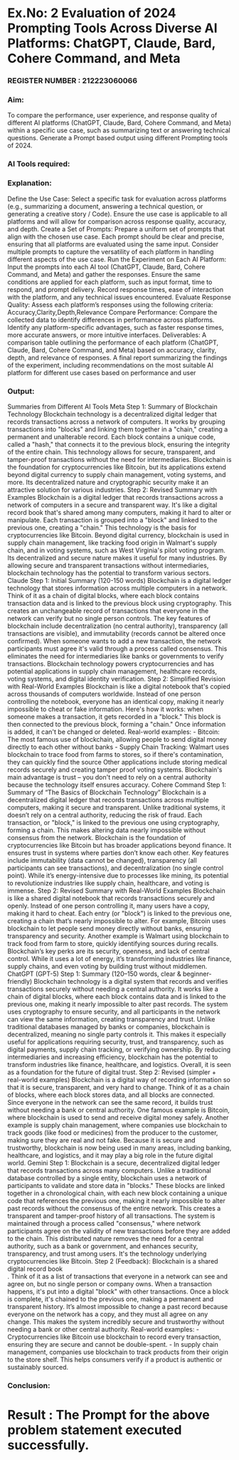 
# Ex.No: 2 	Evaluation of 2024 Prompting Tools Across Diverse AI Platforms: ChatGPT, Claude, Bard, Cohere Command, and Meta 
                                                                        
### REGISTER NUMBER : 212223060066
 
### Aim:
To compare the performance, user experience, and response quality of different AI platforms (ChatGPT, Claude, Bard, Cohere Command, and Meta) within a specific use case, such as summarizing text or answering technical questions. Generate a Prompt based output using different Prompting tools of 2024.
### AI Tools required:

### Explanation:
Define the Use Case:
Select a specific task for evaluation across platforms (e.g., summarizing a document, answering a technical question, or generating a creative story / Code).
Ensure the use case is applicable to all platforms and will allow for comparison across response quality, accuracy, and depth.
Create a Set of Prompts:
Prepare a uniform set of prompts that align with the chosen use case.
Each prompt should be clear and precise, ensuring that all platforms are evaluated using the same input.
Consider multiple prompts to capture the versatility of each platform in handling different aspects of the use case.
Run the Experiment on Each AI Platform:
Input the prompts into each AI tool (ChatGPT, Claude, Bard, Cohere Command, and Meta) and gather the responses.
Ensure the same conditions are applied for each platform, such as input format, time to respond, and prompt delivery.
Record response times, ease of interaction with the platform, and any technical issues encountered.
Evaluate Response Quality:
Assess each platform’s responses using the following criteria: Accuracy,Clarity,Depth,Relevance 
Compare Performance:
Compare the collected data to identify differences in performance across platforms.
Identify any platform-specific advantages, such as faster response times, more accurate answers, or more intuitive interfaces.
Deliverables:
A comparison table outlining the performance of each platform (ChatGPT, Claude, Bard, Cohere Command, and Meta) based on accuracy, clarity, depth, and relevance of responses.
A final report summarizing the findings of the experiment, including recommendations on the most suitable AI platform for different use cases based on performance and user 

### Output:
Summaries from Different AI Tools 
Meta 
Step 1: Summary of Blockchain Technology 
Blockchain technology is a decentralized digital ledger that records transactions 
across a network of computers. It works by grouping transactions into "blocks" and 
linking them together in a "chain," creating a permanent and unalterable record. 
Each block contains a unique code, called a "hash," that connects it to the previous 
block, ensuring the integrity of the entire chain. This technology allows for secure, 
transparent, and tamper-proof transactions without the need for intermediaries. 
Blockchain is the foundation for cryptocurrencies like Bitcoin, but its applications 
extend beyond digital currency to supply chain management, voting systems, and 
more. Its decentralized nature and cryptographic security make it an attractive 
solution for various industries. 
Step 2: Revised Summary with Examples 
Blockchain is a digital ledger that records transactions across a network of 
computers in a secure and transparent way. It's like a digital record book that's 
shared among many computers, making it hard to alter or manipulate. Each 
transaction is grouped into a "block" and linked to the previous one, creating a 
"chain." This technology is the basis for cryptocurrencies like Bitcoin. Beyond 
digital currency, blockchain is used in supply chain management, like tracking 
food origin in Walmart's supply chain, and in voting systems, such as West 
Virginia's pilot voting program. Its decentralized and secure nature makes it useful 
for many industries. By allowing secure and transparent transactions without 
intermediaries, blockchain technology has the potential to transform various 
sectors. 
Claude 
Step 1: Initial Summary (120-150 words) 
Blockchain is a digital ledger technology that stores information across multiple 
computers in a network. Think of it as a chain of digital blocks, where each block 
contains transaction data and is linked to the previous block using cryptography. 
This creates an unchangeable record of transactions that everyone in the network 
can verify but no single person controls. 
The key features of blockchain include decentralization (no central authority), 
transparency (all transactions are visible), and immutability (records cannot be 
altered once confirmed). When someone wants to add a new transaction, the 
network participants must agree it's valid through a process called consensus. This 
eliminates the need for intermediaries like banks or governments to verify 
transactions. 
Blockchain technology powers cryptocurrencies and has potential applications in 
supply chain management, healthcare records, voting systems, and digital identity 
verification. 
Step 2: Simplified Revision with Real-World Examples 
Blockchain is like a digital notebook that's copied across thousands of computers 
worldwide. Instead of one person controlling the notebook, everyone has an 
identical copy, making it nearly impossible to cheat or fake information. 
Here's how it works: when someone makes a transaction, it gets recorded in a 
"block." This block is then connected to the previous block, forming a "chain." 
Once information is added, it can't be changed or deleted. 
Real-world examples: - Bitcoin: The most famous use of blockchain, allowing people to send digital 
money directly to each other without banks - Supply Chain Tracking: Walmart uses blockchain to trace food from farms to 
stores, so if there's contamination, they can quickly find the source 
Other applications include storing medical records securely and creating tamper
proof voting systems. Blockchain's main advantage is trust – you don't need to rely 
on a central authority because the technology itself ensures accuracy. 
Cohere Command 
Step 1: Summary of “The Basics of Blockchain Technology” 
Blockchain is a decentralized digital ledger that records transactions across 
multiple computers, making it secure and transparent. Unlike traditional systems, it 
doesn’t rely on a central authority, reducing the risk of fraud. Each transaction, or 
"block," is linked to the previous one using cryptography, forming a chain. This 
makes altering data nearly impossible without consensus from the network. 
Blockchain is the foundation of cryptocurrencies like Bitcoin but has broader 
applications beyond finance. It ensures trust in systems where parties don’t know 
each other. Key features include immutability (data cannot be changed), 
transparency (all participants can see transactions), and decentralization (no single 
control point). While it’s energy-intensive due to processes like mining, its 
potential to revolutionize industries like supply chain, healthcare, and voting is 
immense. 
Step 2: Revised Summary with Real-World Examples 
Blockchain is like a shared digital notebook that records transactions securely and 
openly. Instead of one person controlling it, many users have a copy, making it 
hard to cheat. Each entry (or "block") is linked to the previous one, creating a chain 
that’s nearly impossible to alter. For example, Bitcoin uses blockchain to let people 
send money directly without banks, ensuring transparency and security. Another 
example is Walmart using blockchain to track food from farm to store, quickly 
identifying sources during recalls. Blockchain’s key perks are its security, 
openness, and lack of central control. While it uses a lot of energy, it’s 
transforming industries like finance, supply chains, and even voting by building 
trust without middlemen. 
ChatGPT (GPT-5) 
Step 1: Summary (120–150 words, clear & beginner-friendly) 
Blockchain technology is a digital system that records and verifies transactions 
securely without needing a central authority. It works like a chain of digital blocks, 
where each block contains data and is linked to the previous one, making it nearly 
impossible to alter past records. The system uses cryptography to ensure security, 
and all participants in the network can view the same information, creating 
transparency and trust. Unlike traditional databases managed by banks or 
companies, blockchain is decentralized, meaning no single party controls it. This 
makes it especially useful for applications requiring security, trust, and 
transparency, such as digital payments, supply chain tracking, or verifying 
ownership. By reducing intermediaries and increasing efficiency, blockchain has 
the potential to transform industries like finance, healthcare, and logistics. Overall, 
it is seen as a foundation for the future of digital trust. 
Step 2: Revised (simpler + real-world examples) 
Blockchain is a digital way of recording information so that it is secure, 
transparent, and very hard to change. Think of it as a chain of blocks, where each 
block stores data, and all blocks are connected. Since everyone in the network can 
see the same record, it builds trust without needing a bank or central authority. 
One famous example is Bitcoin, where blockchain is used to send and receive 
digital money safely. Another example is supply chain management, where 
companies use blockchain to track goods (like food or medicines) from the 
producer to the customer, making sure they are real and not fake. 
Because it is secure and trustworthy, blockchain is now being used in many areas, 
including banking, healthcare, and logistics, and it may play a big role in the future 
digital world. 
Gemini 
Step 1: 
Blockchain is a secure, decentralized digital ledger that records transactions across 
many computers. Unlike a traditional database controlled by a single entity, 
blockchain uses a network of participants to validate and store data in "blocks." 
These blocks are linked together in a chronological chain, with each new block 
containing a unique code that references the previous one, making it nearly 
impossible to alter past records without the consensus of the entire network. This 
creates a transparent and tamper-proof history of all transactions. The system is 
maintained through a process called "consensus," where network participants agree 
on the validity of new transactions before they are added to the chain. This 
distributed nature removes the need for a central authority, such as a bank or 
government, and enhances security, transparency, and trust among users. It's the 
technology underlying cryptocurrencies like Bitcoin. 
Step 2 (Feedback): 
Blockchain is a shared digital record book       
. Think of it as a list of transactions 
that everyone in a network can see and agree on, but no single person or company 
owns. When a transaction happens, it's put into a digital "block" with other 
transactions. Once a block is complete, it's chained to the previous one, making a 
permanent and transparent history. It’s almost impossible to change a past record 
because everyone on the network has a copy, and they must all agree on any 
change. This makes the system incredibly secure and trustworthy without needing 
a bank or other central authority. 
Real-world examples: - Cryptocurrencies like Bitcoin use blockchain to record every transaction, 
ensuring they are secure and cannot be double-spent. - In supply chain management, companies use blockchain to track products from 
their origin to the store shelf. This helps consumers verify if a product is authentic 
or sustainably sourced. 

### Conclusion: 


# Result : The Prompt for the above problem statement executed successfully.
